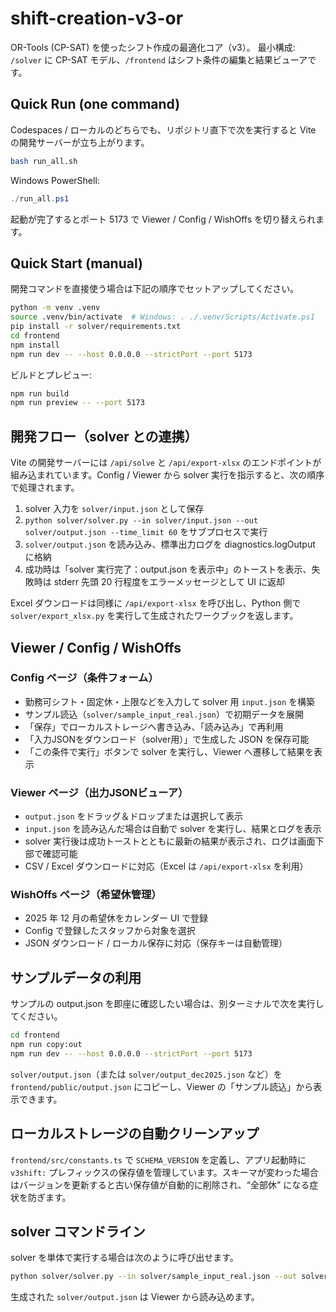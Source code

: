 # shift-creation-v3-or

OR-Tools (CP-SAT) を使ったシフト作成の最適化コア（v3）。
最小構成: `/solver` に CP-SAT モデル、`/frontend` はシフト条件の編集と結果ビューアです。

## Quick Run (one command)
Codespaces / ローカルのどちらでも、リポジトリ直下で次を実行すると Vite の開発サーバーが立ち上がります。

```bash
bash run_all.sh
```

Windows PowerShell:

```powershell
./run_all.ps1
```

起動が完了するとポート 5173 で Viewer / Config / WishOffs を切り替えられます。

## Quick Start (manual)
開発コマンドを直接使う場合は下記の順序でセットアップしてください。

```bash
python -m venv .venv
source .venv/bin/activate  # Windows: . ./.venv/Scripts/Activate.ps1
pip install -r solver/requirements.txt
cd frontend
npm install
npm run dev -- --host 0.0.0.0 --strictPort --port 5173
```

ビルドとプレビュー:

```bash
npm run build
npm run preview -- --port 5173
```

## 開発フロー（solver との連携）
Vite の開発サーバーには `/api/solve` と `/api/export-xlsx` のエンドポイントが組み込まれています。Config / Viewer から solver 実行を指示すると、次の順序で処理されます。

1. solver 入力を `solver/input.json` として保存
2. `python solver/solver.py --in solver/input.json --out solver/output.json --time_limit 60` をサブプロセスで実行
3. `solver/output.json` を読み込み、標準出力ログを diagnostics.logOutput に格納
4. 成功時は「solver 実行完了：output.json を表示中」のトーストを表示、失敗時は stderr 先頭 20 行程度をエラーメッセージとして UI に返却

Excel ダウンロードは同様に `/api/export-xlsx` を呼び出し、Python 側で `solver/export_xlsx.py` を実行して生成されたワークブックを返します。

## Viewer / Config / WishOffs

### Config ページ（条件フォーム）
- 勤務可シフト・固定休・上限などを入力して solver 用 `input.json` を構築
- サンプル読込（`solver/sample_input_real.json`）で初期データを展開
- 「保存」でローカルストレージへ書き込み、「読み込み」で再利用
- 「入力JSONをダウンロード（solver用）」で生成した JSON を保存可能
- 「この条件で実行」ボタンで solver を実行し、Viewer へ遷移して結果を表示

### Viewer ページ（出力JSONビューア）
- `output.json` をドラッグ＆ドロップまたは選択して表示
- `input.json` を読み込んだ場合は自動で solver を実行し、結果とログを表示
- solver 実行後は成功トーストとともに最新の結果が表示され、ログは画面下部で確認可能
- CSV / Excel ダウンロードに対応（Excel は `/api/export-xlsx` を利用）

### WishOffs ページ（希望休管理）
- 2025 年 12 月の希望休をカレンダー UI で登録
- Config で登録したスタッフから対象を選択
- JSON ダウンロード / ローカル保存に対応（保存キーは自動管理）

## サンプルデータの利用
サンプルの output.json を即座に確認したい場合は、別ターミナルで次を実行してください。

```bash
cd frontend
npm run copy:out
npm run dev -- --host 0.0.0.0 --strictPort --port 5173
```

`solver/output.json`（または `solver/output_dec2025.json` など）を `frontend/public/output.json` にコピーし、Viewer の「サンプル読込」から表示できます。

## ローカルストレージの自動クリーンアップ
`frontend/src/constants.ts` で `SCHEMA_VERSION` を定義し、アプリ起動時に `v3shift:` プレフィックスの保存値を管理しています。スキーマが変わった場合はバージョンを更新すると古い保存値が自動的に削除され、“全部休” になる症状を防ぎます。

## solver コマンドライン
solver を単体で実行する場合は次のように呼び出せます。

```bash
python solver/solver.py --in solver/sample_input_real.json --out solver/output.json --time_limit 60
```

生成された `solver/output.json` は Viewer から読み込めます。
